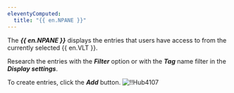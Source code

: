 ```yaml
---
eleventyComputed:
  title: "{{ en.NPANE }}"
---
```

The ***{{ en.NPANE }}*** displays the entries that users have access to from the currently selected {{ en.VLT }}.

Research the entries with the ***Filter*** option or with the ***Tag*** name filter in the ***Display settings***.

To create entries, click the ***Add*** button.
![!!Hub4107](https://cdnweb.devolutions.net/docs/en/hub/Hub4107.png)
